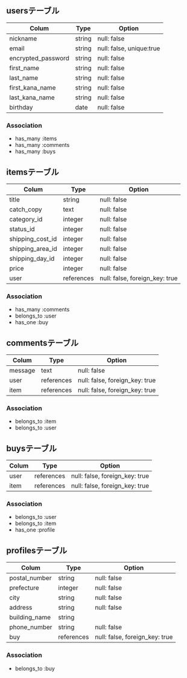 ## usersテーブル

| Colum              | Type   | Option                   |
| ------------------ | ------ | ------------------------ |
| nickname           | string | null: false              |
| email              | string | null: false, unique:true |
| encrypted_password | string | null: false              |
| first_name         | string | null: false              |
| last_name          | string | null: false              |
| first_kana_name    | string | null: false              |
| last_kana_name     | string | null: false              | 
| birthday           | date   | null: false              |

### Association
- has_many :items
- has_many :comments
- has_many :buys

## itemsテーブル

| Colum            | Type        | Option                         |
| ---------------- | ----------- | ------------------------------ |
| title            | string      | null: false                    |
| catch_copy       | text        | null: false                    |
| category_id      | integer     | null: false                    |
| status_id        | integer     | null: false                    | 
| shipping_cost_id | integer     | null: false                    |
| shipping_area_id | integer     | null: false                    |
| shipping_day_id  | integer     | null: false                    |
| price            | integer     | null: false                    |
| user             | references  | null: false, foreign_key: true |

### Association
- has_many   :comments
- belongs_to :user
- has_one    :buy


## commentsテーブル

| Colum    | Type       | Option                         |
| -------- | ---------- | ------------------------------ |
| message  | text       | null: false                    |
| user     | references | null: false, foreign_key: true |
| item     | references | null: false, foreign_key: true |


### Association
- belongs_to :item
- belongs_to :user

## buysテーブル

| Colum    | Type       | Option                         |
| -------- | ---------- | ------------------------------ |
| user     | references | null: false, foreign_key: true |
| item     | references | null: false, foreign_key: true |


### Association
- belongs_to :user
- belongs_to :item
- has_one    :profile

## profilesテーブル

| Colum           | Type       | Option                            |
| --------------- | ---------- | --------------------------------- |
| postal_number   | string     | null: false                       |
| prefecture      | integer    | null: false                       |
| city            | string     | null: false                       |
| address         | string     | null: false                       |
| building_name   | string     |                                   |
| phone_number    | string     | null: false                       |
| buy             | references | null: false, foreign_key: true    |




### Association
- belongs_to :buy

